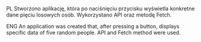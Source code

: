 PL
Stworzono aplikację, która po naciśnięciu przycisku wyświetla konkretne dane pięciu losowych osób.
Wykorzystano API oraz metodę Fetch.

ENG
An application was created that, after pressing a button, displays specific data of five random people.
API and Fetch method were used.


